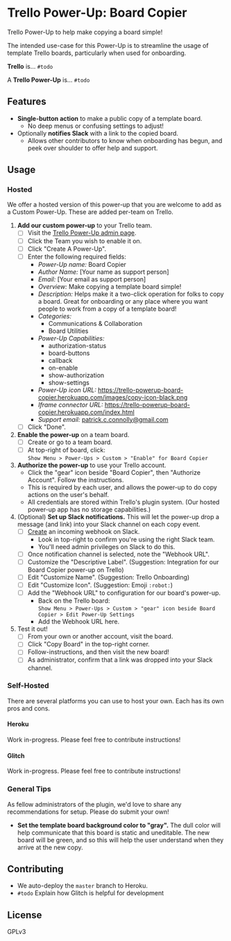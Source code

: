 # Trello Power-Up: Board Copier

Trello Power-Up to help make copying a board simple!

The intended use-case for this Power-Up is to streamline the usage of
template Trello boards, particularly when used for onboarding.

**Trello** is... `#todo`

A **Trello Power-Up** is... `#todo`

## Features

* **Single-button action** to make a public copy of a template board.
  * No deep menus or confusing settings to adjust!
* Optionally **notifies Slack** with a link to the copied board.
  * Allows other contributors to know when onboarding has begun, and peek over shoulder to offer help and support.

## Usage

### Hosted

We offer a hosted version of this power-up that you are welcome to add
as a Custom Power-Up. These are added per-team on Trello.

1. **Add our custom power-up** to your Trello team.
    - [ ] Visit the [Trello Power-Up admin page][powerup-admin].
    - [ ] Click the Team you wish to enable it on.
    - [ ] Click "Create A Power-Up".
    - [ ] Enter the following required fields:
      - _Power-Up name:_ Board Copier
      - _Author Name:_ [Your name as support person]
      - _Email:_ [Your email as support person]
      - _Overview:_ Make copying a template board simple!
      - _Description:_ Helps make it a two-click operation for folks to
        copy a board. Great for onboarding or any place where you want
        people to work from a copy of a template board!
      - _Categories:_
        - Communications & Collaboration
        - Board Utilities
      - _Power-Up Capabilities:_
        - authorization-status
        - board-buttons
        - callback
        - on-enable
        - show-authorization
        - show-settings
      - _Power-Up icon URL:_ https://trello-powerup-board-copier.herokuapp.com/images/copy-icon-black.png
      - _Iframe connector URL:_ https://trello-powerup-board-copier.herokuapp.com/index.html
      - _Support email:_ patrick.c.connolly@gmail.com
    - [ ] Click "Done".
2. **Enable the power-up** on a team board.
    - [ ] Create or go to a team board.
    - [ ] At top-right of board, click:<br />
          `Show Menu > Power-Ups > Custom > "Enable" for Board Copier`
3. **Authorize the power-up** to use your Trello account.
    - Click the "gear" icon beside "Board Copier", then "Authorize
      Account". Follow the instructions.
    - This is required by each user, and allows the power-up to do copy
      actions on the user's behalf.
    - All credentials are stored within Trello's plugin system. (Our
      hosted power-up app has no storage capabilities.)
4. (Optional) **Set up Slack notifications.** This will let the power-up
   drop a message (and link) into your Slack channel on each copy event.
    - [ ] [Create][create-webhook] an incoming webhook on Slack.
      - Look in top-right to confirm you're using the right Slack team.
      - You'll need admin privileges on Slack to do this.
    - [ ] Once notification channel is selected, note the "Webhook URL".
    - [ ] Customize the "Descriptive Label". (Suggestion: Integration for
      our Board Copier power-up on Trello)
    - [ ] Edit "Customize Name". (Suggestion: Trello Onboarding)
    - [ ] Edit "Customize Icon". (Suggestion: Emoji `:robot:`)
    - [ ] Add the "Webhook URL" to configuration for our board's power-up.
      - Back on the Trello board:<br />
        `Show Menu > Power-Ups > Custom > "gear" icon beside Board Copier > Edit Power-Up Settings`
      - Add the Webhook URL here.
5. Test it out!
    - [ ] From your own or another account, visit the board.
    - [ ] Click "Copy Board" in the top-right corner.
    - [ ] Follow-instructions, and then visit the new board!
    - [ ] As administrator, confirm that a link was dropped into your
      Slack channel.

### Self-Hosted

There are several platforms you can use to host your own. Each has its
own pros and cons.

#### Heroku

Work in-progress. Please feel free to contribute instructions!

#### Glitch

Work in-progress. Please feel free to contribute instructions!

### General Tips

As fellow administrators of the plugin, we'd love to share any
recommendations for setup. Please do submit your own!

- **Set the template board background color to "gray".** The dull color
  will help communicate that this board is static and uneditable. The new board
  will be green, and so this will help the user understand when they
  arrive at the new copy.

## Contributing

- We auto-deploy the `master` branch to Heroku.
- `#todo` Explain how Glitch is helpful for development

## License

GPLv3

<!-- Links -->
[powerup-admin]: https://trello.com/power-ups/admin
[create-webhook]: https://my.slack.com/services/new/incoming-webhook/
